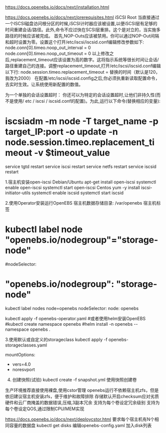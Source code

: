 https://docs.openebs.io/docs/next/installation.html

https://docs.openebs.io/docs/next/prerequisites.html
iSCSI Root
当直接通过一个ISCSI磁盘访问根分区的时候,iSCSI计时器应该被设置,以便iSCSI层有足够的时间重建会话/路径。此外,命令不应过快在SCSI层重排。这个是对立的，当实施多路径的时候应该被完成。
首先,NOP-Outs应该被禁用。你可以通过NOP-Out间隔和超时设置为零。设置这个打开/etc/iscsi/iscsid.conf编辑修改参数如下:
node.conn[0].timeo.noop_out_interval = 0
node.conn[0].timeo.noop_out_timeout = 0
以上修改之后,replacement_timeout应该设置为高的数字。这将指示系统等很长时间让会话/路径重建自己的连接。调整replacement_timeout,打开/etc/iscsi/iscsid.conf编辑以下行:
node.session.timeo.replacement_timeout = 替换的时间（默认是120，我改为2000）
在配置/etc/iscsi/iscsid.config之后,你必须执重新读取配置命令，去实时生效。让系统使用新配置的数值。

为一个单独的会话设置超时：
你还可以为特定的会话设置超时,让他们非持久性(而不是使用/ etc / iscsi / iscsid.conf的配置)。为此,运行以下命令(替换相应的变量):
# iscsiadm -m node -T target_name -p target_IP:port -o update -n node.session.timeo.replacement_timeout -v $timeout_value

service tgtd restart
service iscsi restart
service netfs restart
service iscsid restart

1.宿主机安装open-iscsi
Debian/Ubuntu
apt-get install open-iscsi
systemctl enable open-iscsi
systemctl start open-iscsi
Centos
yum -y install iscsi-initiator-utils
systemctl enable iscsid
systemctl start iscsid

2.使用Operator安装运行OpenEBS
宿主机数据存储目录: /var/openebs
宿主机标签
# kubectl label node <node-name> "openebs.io/nodegroup"="storage-node"
#nodeSelector:
#  "openebs.io/nodegroup": "storage-node"

kubectl label nodes <node-name> node=openebs
nodeSelector:
  node: openebs

kubectl apply -f openebs-operator.yaml
#或者使用helm安装OpenEBS
#kubectl create namespace openebs
#helm install -n openebs --namespace openebs .

3.使用默认或自定义的storageclass
kubectl apply -f openebs-storageclasses.yaml

mountOptions:
  - vers=4.0
  - noresvport

4. 创建快照(试验)
kubectl create -f snapshot.yml
使用快照创建卷



生产环境推荐直接使用裸盘,使用cstor管理
openebs运行不依赖宿主机zfs，但是依旧建议宿主机安装zfs，便于维护和故障排除
存储默认开启checksum应对劣质硬件和云厂商掩盖的数据错误,压缩,3副本冗余
支持为每个卷设定冗余级别
支持为每个卷设定QOS,通过限制CPU/MEM实现

https://docs.openebs.io/docs/next/deploycstor.html
要求每个宿主机有N个相同容量的数据盘
kubectl get disks
编辑openebs-config.yaml 
加入disk列表
